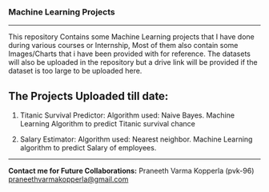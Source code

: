 ### Machine Learning Projects
---
This repository Contains some Machine Learning projects that I have done during various courses or Internship, Most of them also contain some Images/Charts that i have been provided with for reference.
The datasets will also be uploaded in the repository but a drive link will be provided if the dataset is too large to be uploaded here.

**The Projects Uploaded till date:**
---
1. Titanic Survival Predictor:
   Algorithm used: Naive Bayes.
   Machine Learning Algorithm to predict Titanic survival chance

2. Salary Estimator:
   Algorithm used: Nearest neighbor.
   Machine Learning algorithm to predict Salary of employees.

---

**Contact me for Future Collaborations:**
Praneeth Varma Kopperla (pvk-96)
praneethvarmakopperla@gmail.com
